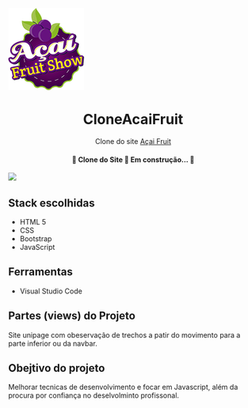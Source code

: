 <img src="https://github.com/donizeti26/CloneAcaiFruit/blob/main/images/brand.png" alt="">
<h1 align="center">CloneAcaiFruit</h1>
<p align="center"> Clone do site <a href="https://www.acaifruitshow.com.br">Açai Fruit<a></p>

<h4 align="center"> 
	🚧  Clone do Site 🚀 Em construção...  🚧
</h4>

<img src="https://img.shields.io/static/v1?label=Blog&message=Instagram&color=E4405Fc1&style=for-the-badge&logo=Instagram"/>

## Stack escolhidas 
- HTML 5
- CSS
- Bootstrap
- JavaScript
## Ferramentas
- Visual Studio Code

##  Partes (views) do Projeto
Site unipage com obeservação de trechos a patir do movimento para a parte inferior ou da navbar.

## Obejtivo do projeto

Melhorar tecnicas de desenvolvimento e focar em Javascript, além da procura por confiança no deselvolminto profissonal.